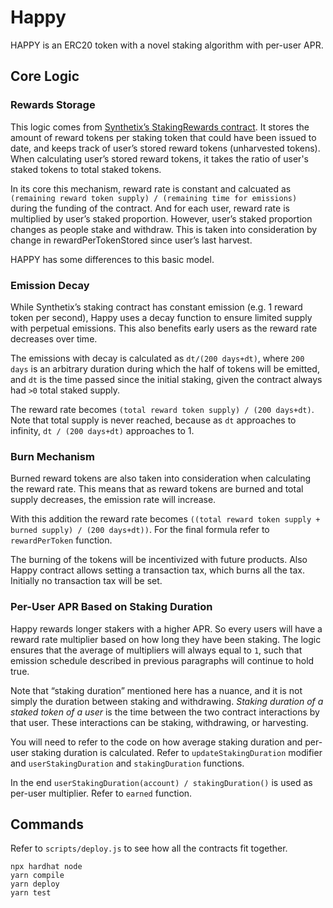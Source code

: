 # Happy

HAPPY is an ERC20 token with a novel staking algorithm with per-user APR.

## Core Logic

### Rewards Storage

This logic comes from [Synthetix’s StakingRewards contract](https://github.com/Synthetixio/synthetix/blob/v2.54.0/contracts/StakingRewards.sol).
It stores the amount of reward tokens per staking
token that could have been issued to date, and keeps track of user’s
stored reward tokens (unharvested tokens). When
calculating user’s stored reward tokens, it takes the ratio of user's staked tokens to total staked tokens.

In its core this mechanism, reward rate is constant and calcuated as `(remaining reward token supply) / (remaining time for emissions)` during
the funding of the contract. And for each user, reward rate is multiplied by user’s staked proportion. However, user’s staked proportion changes
as people stake and withdraw. This is taken into consideration by change in rewardPerTokenStored since user’s last harvest.

HAPPY has some differences to this basic model.

### Emission Decay

While Synthetix’s staking contract has constant emission (e.g. 1 reward token per second), Happy uses
a decay function to ensure limited supply with perpetual emissions. This also benefits
early users as the reward rate decreases over time.

The emissions with decay is calculated as `dt/(200 days+dt)`, where `200 days` is an arbitrary duration during which
the half of tokens will be emitted, and `dt` is the time passed since the initial staking, given the contract
always had `>0` total staked supply.

The reward rate becomes `(total reward token supply) / (200 days+dt)`. Note that total supply is never reached,
because as `dt` approaches to infinity, `dt / (200 days+dt)` approaches to 1.

### Burn Mechanism

Burned reward tokens are also taken into consideration when calculating the reward rate. This means that as reward tokens
are burned and total supply decreases, the emission rate will increase.

With this addition the reward rate becomes `((total reward token supply + burned supply) / (200 days+dt))`.
For the final formula refer to `rewardPerToken` function.

The burning of the tokens will be incentivized
with future products. Also Happy contract allows setting a transaction tax, which burns all the tax. Initially no transaction tax will be set.

### Per-User APR Based on Staking Duration

Happy rewards longer stakers with a higher APR. So every users will have a reward rate multiplier based
on how long they have been staking. The logic ensures that the average of multipliers will always
equal to `1`, such that emission schedule described in previous paragraphs will continue to hold true.

Note that “staking duration” mentioned here has a nuance, and it is not simply the duration between
staking and withdrawing. *Staking duration
of a staked token of a user* is the time between the two contract interactions by that user.
These interactions can be staking, withdrawing, or harvesting.

You will need to refer to the code on how average staking duration and per-user staking duration
is calculated. Refer to `updateStakingDuration` modifier and `userStakingDuration` and `stakingDuration` functions.

In the end `userStakingDuration(account) / stakingDuration()` is used as per-user multiplier. Refer to `earned` function.

## Commands

Refer to `scripts/deploy.js` to see how all the contracts fit together.

```shell
npx hardhat node
yarn compile
yarn deploy
yarn test
```
